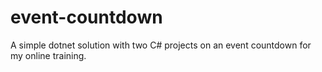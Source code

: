# event-countdown
A simple dotnet solution with two C# projects on an event countdown for my online training.
